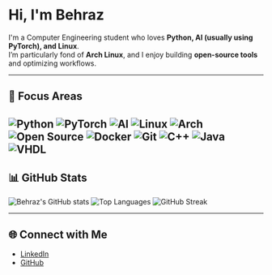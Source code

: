 # Hi, I'm Behraz


I'm a Computer Engineering student who loves **Python, AI (usually using PyTorch), and Linux**.  
I’m particularly fond of **Arch Linux**, and I enjoy building **open-source tools** and optimizing workflows.

---

## 🌟 Focus Areas

  ![Python](https://img.shields.io/badge/Python-3776AB?logo=python&logoColor=FFD43B&style=for-the-badge)
  ![PyTorch](https://img.shields.io/badge/PyTorch-EE4C2C?logo=pytorch&logoColor=FFFFFF&style=for-the-badge)
  ![AI](https://img.shields.io/badge/AI-6F42C1?logo=robot&logoColor=FFFFFF&style=for-the-badge)
  ![Linux](https://img.shields.io/badge/Linux-FCC624?logo=linux&logoColor=FFFFFF&style=for-the-badge)
  ![Arch](https://img.shields.io/badge/Arch-1793D1?logo=arch-linux&logoColor=010101&style=for-the-badge)
  ![Open Source](https://img.shields.io/badge/Open%20Source-00ADEF?logo=github&logoColor=FFFFFF&style=for-the-badge)
  ![Docker](https://img.shields.io/badge/Docker-2496ED?logo=docker&logoColor=FFFFFF&style=for-the-badge)
  ![Git](https://img.shields.io/badge/Git-F05032?logo=git&logoColor=FFFFFF&style=for-the-badge)
  ![C++](https://img.shields.io/badge/C++-00599C?logo=c%2B%2B&logoColor=FFFFFF&style=for-the-badge)
  ![Java](https://img.shields.io/badge/Java-007396?logo=java&logoColor=FFFFFF&style=for-the-badge)
  ![VHDL](https://img.shields.io/badge/VHDL-FF8C00?logo=electron&logoColor=3776AB&style=for-the-badge)
---

## 📊 GitHub Stats
![Behraz's GitHub stats](https://github-readme-stats.vercel.app/api?username=BehrazFS&show_icons=true&theme=tokyonight)
![Top Languages](https://github-readme-stats.vercel.app/api/top-langs/?username=BehrazFS&layout=compact&theme=tokyonight)
![GitHub Streak](https://streak-stats.demolab.com?user=BehrazFS&theme=tokyonight&hide_border=true)


---

## 🌐 Connect with Me
- [LinkedIn](https://www.linkedin.com/in/behraz-fereshteh-saniee)  
- [GitHub](https://github.com/BehrazFS)

<!--
**BehrazFS/BehrazFS** is a ✨ _special_ ✨ repository because its `README.md` (this file) appears on your GitHub profile.

Here are some ideas to get you started:

- 🔭 I’m currently working on ...
- 🌱 I’m currently learning ...
- 👯 I’m looking to collaborate on ...
- 🤔 I’m looking for help with ...
- 💬 Ask me about ...
- 📫 How to reach me: ...
- 😄 Pronouns: ...
- ⚡ Fun fact: ...
-->
